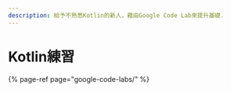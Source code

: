 ```yaml
---
description: 給予不熟悉Kotlin的新人，藉由Google Code Lab來提升基礎．
---
```


# Kotlin練習

{% page-ref page="google-code-labs/" %}



